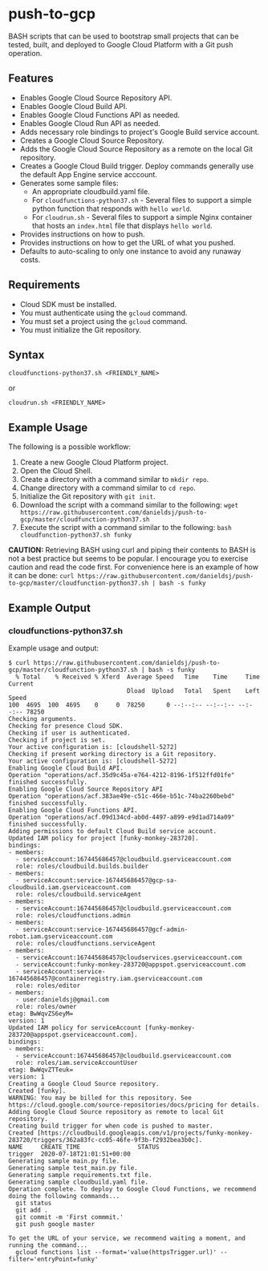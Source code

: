 # push-to-gcp
BASH scripts that can be used to bootstrap small projects that can be tested, built, and deployed to Google Cloud Platform with a Git push operation.

## Features
* Enables Google Cloud Source Repository API.
* Enables Google Cloud Build API.
* Enables Google Cloud Functions API as needed.
* Enables Google Cloud Run API as needed.
* Adds necessary role bindings to project's Google Build service account.
* Creates a Google Cloud Source Repository.
* Adds the Google Cloud Source Repository as a remote on the local Git repository.
* Creates a Google Cloud Build trigger.  Deploy commands generally use the default App Engine service acccount.
* Generates some sample files:
  * An appropriate cloudbuild.yaml file.
  * For `cloudfunctions-python37.sh` - Several files to support a simple python function that responds with `hello world`.
  * For `cloudrun.sh` - Several files to support a simple Nginx container that hosts an `index.html` file that displays `hello world`.
* Provides instructions on how to push.
* Provides instructions on how to get the URL of what you pushed.
* Defaults to auto-scaling to only one instance to avoid any runaway costs.

## Requirements
* Cloud SDK must be installed.
* You must authenticate using the `gcloud` command.
* You must set a project using the `gcloud` command.
* You must initialize the Git repository.

## Syntax
```
cloudfunctions-python37.sh <FRIENDLY_NAME>
```
or
```
cloudrun.sh <FRIENDLY_NAME>
```
## Example Usage
The following is a possible workflow:
1. Create a new Google Cloud Platform project.
2. Open the Cloud Shell.
3. Create a directory with a command similar to `mkdir repo`.
4. Change directory with a command similar to `cd repo`.
5. Initialize the Git repository with `git init`.
6. Download the script with a command similar to the following: `wget https://raw.githubusercontent.com/danieldsj/push-to-gcp/master/cloudfunction-python37.sh`
7. Execute the script with a command similar to the following: `bash cloudfunction-python37.sh funky`

**CAUTION:** Retrieving BASH using curl and piping their contents to BASH is not a best practice but seems to be popular. I encourage you to exercise caution and read the code first.  For convenience here is an example of how it can be done: `curl https://raw.githubusercontent.com/danieldsj/push-to-gcp/master/cloudfunction-python37.sh | bash -s funky` 

## Example Output
### cloudfunctions-python37.sh
Example usage and output:
```
$ curl https://raw.githubusercontent.com/danieldsj/push-to-gcp/master/cloudfunction-python37.sh | bash -s funky
  % Total    % Received % Xferd  Average Speed   Time    Time     Time  Current
                                 Dload  Upload   Total   Spent    Left  Speed
100  4695  100  4695    0     0  78250      0 --:--:-- --:--:-- --:--:-- 78250
Checking arguments.
Checking for presence Cloud SDK.
Checking if user is authenticated.
Checking if project is set.
Your active configuration is: [cloudshell-5272]
Checking if present working directory is a Git repository.
Your active configuration is: [cloudshell-5272]
Enabling Google Cloud Build API.
Operation "operations/acf.35d9c45a-e764-4212-8196-1f512ffd01fe" finished successfully.
Enabling Google Cloud Source Repository API
Operation "operations/acf.383ae49e-c51c-466e-b51c-74ba2260bebd" finished successfully.
Enabling Google Cloud Functions API.
Operation "operations/acf.09d134cd-ab0d-4497-a899-e9d1ad714a09" finished successfully.
Adding permissions to default Cloud Build service account.
Updated IAM policy for project [funky-monkey-283720].
bindings:
- members:
  - serviceAccount:167445686457@cloudbuild.gserviceaccount.com
  role: roles/cloudbuild.builds.builder
- members:
  - serviceAccount:service-167445686457@gcp-sa-cloudbuild.iam.gserviceaccount.com
  role: roles/cloudbuild.serviceAgent
- members:
  - serviceAccount:167445686457@cloudbuild.gserviceaccount.com
  role: roles/cloudfunctions.admin
- members:
  - serviceAccount:service-167445686457@gcf-admin-robot.iam.gserviceaccount.com
  role: roles/cloudfunctions.serviceAgent
- members:
  - serviceAccount:167445686457@cloudservices.gserviceaccount.com
  - serviceAccount:funky-monkey-283720@appspot.gserviceaccount.com
  - serviceAccount:service-167445686457@containerregistry.iam.gserviceaccount.com
  role: roles/editor
- members:
  - user:danieldsj@gmail.com
  role: roles/owner
etag: BwWqvZS6eyM=
version: 1
Updated IAM policy for serviceAccount [funky-monkey-283720@appspot.gserviceaccount.com].
bindings:
- members:
  - serviceAccount:167445686457@cloudbuild.gserviceaccount.com
  role: roles/iam.serviceAccountUser
etag: BwWqvZTTeuk=
version: 1
Creating a Google Cloud Source repository.
Created [funky].
WARNING: You may be billed for this repository. See https://cloud.google.com/source-repositories/docs/pricing for details.
Adding Google Cloud Source repository as remote to local Git repository.
Creating build trigger for when code is pushed to master.
Created [https://cloudbuild.googleapis.com/v1/projects/funky-monkey-283720/triggers/362a83fc-cc05-46fe-9f3b-f2932bea3b0c].
NAME     CREATE_TIME                STATUS
trigger  2020-07-18T21:01:51+00:00
Generating sample main.py file.
Generating sample test_main.py file.
Generating sample requirements.txt file.
Generating sample cloudbuild.yaml file.
Operation complete. To deploy to Google Cloud Functions, we recommend doing the following commands...
  git status
  git add .
  git commit -m 'First commmit.'
  git push google master

To get the URL of your service, we recommend waiting a moment, and running the command...
  gcloud functions list --format='value(httpsTrigger.url)' --filter='entryPoint=funky'
```
